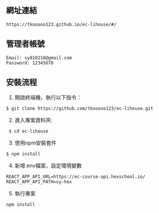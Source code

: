 ## 網址連結
```
https://tkooooo123.github.io/ec-lihouse/#/
```
## 管理者帳號
```
Email: sy810218@gmail.com
Password: 12345678
```
## 安裝流程
1. 開啟終端機，執行以下指令：
 ```
 $ git clone https://github.com/tkooooo123/ec-lihouse.git
 ```
2. 進入專案資料夾:
```
 $ cd ec-lihouse
```
3. 使用npm安裝套件
```
$ npm install
```
4. 新增.env檔案，設定環境變數
```
REACT_APP_API_URL=https://ec-course-api.hexschool.io/
REACT_APP_API_PATH=sy-hex
```
5. 執行專案
```
npm install
```


